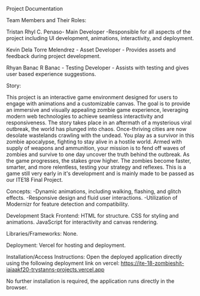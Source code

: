 Project Documentation

Team Members and Their Roles:

Tristan Rhyl C. Penaso- Main Developer -Responsible for all aspects of the project including UI development, animations, interactivity, and deployment.

Kevin Dela Torre Melendrez - Asset Developer - Provides assets and feedback during project development.

Rhyan Banac R Banac - Testing Developer - Assists with testing and gives user based experience suggestions.


Story:

This project is an interactive game environment designed for users to engage with animations and a customizable canvas. 
The goal is to provide an immersive and visually appealing zombie game experience, leveraging modern web technologies to achieve seamless interactivity and responsiveness. 
The story takes place in an aftermath of a mysterious viral outbreak, the world has plunged into chaos. Once-thriving cities are now desolate wastelands crawling with the undead. 
You play as a survivor in this zombie apocalypse, fighting to stay alive in a hostile world. Armed with supply of weapons and ammunition, your mission is to fend off waves of zombies and survive to one day uncover the truth behind the outbreak.
As the game progresses, the stakes grow higher. The zombies become faster, smarter, and more relentless, testing your strategy and reflexes.
This is a game still very early in it's development and is mainly made to be passed as our ITE18 Final Project.

Concepts:
-Dynamic animations, including walking, flashing, and glitch effects.
-Responsive design and fluid user interactions.
-Utilization of Modernizr for feature detection and compatibility.

Development Stack
Frontend:
HTML for structure.
CSS for styling and animations.
JavaScript for interactivity and canvas rendering.

Libraries/Frameworks:
None.

Deployment:
Vercel for hosting and deployment.

Installation/Access Instructions:
Open the deployed application directly using the following deployment link on vercel:
https://ite-18-zombieshit-iaiaakf20-trystanns-projects.vercel.app

No further installation is required, the application runs directly in the browser.

